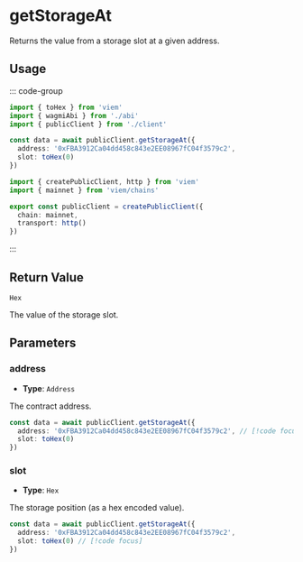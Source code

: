 # getStorageAt

Returns the value from a storage slot at a given address.

## Usage

::: code-group

```ts [example.ts]
import { toHex } from 'viem'
import { wagmiAbi } from './abi'
import { publicClient } from './client'

const data = await publicClient.getStorageAt({
  address: '0xFBA3912Ca04dd458c843e2EE08967fC04f3579c2',
  slot: toHex(0)
})
```

```ts [client.ts]
import { createPublicClient, http } from 'viem'
import { mainnet } from 'viem/chains'

export const publicClient = createPublicClient({
  chain: mainnet,
  transport: http()
})
```

:::

## Return Value

`Hex`

The value of the storage slot.

## Parameters

### address

- **Type**: `Address`

The contract address.

```ts
const data = await publicClient.getStorageAt({
  address: '0xFBA3912Ca04dd458c843e2EE08967fC04f3579c2', // [!code focus]
  slot: toHex(0)
})
```

### slot

- **Type**: `Hex`

The storage position (as a hex encoded value).

```ts
const data = await publicClient.getStorageAt({
  address: '0xFBA3912Ca04dd458c843e2EE08967fC04f3579c2',
  slot: toHex(0) // [!code focus]
})
```


